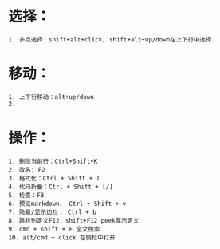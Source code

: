 # 选择：
    1. 多点选择：shift+alt+click, shift+alt+up/down在上下行中选择
# 移动：
    1. 上下行移动：alt+up/down
    2.
# 操作：
    1. 删除当前行：Ctrl+Shift+K
    2. 改名: F2
    3. 格式化：Ctrl + Shift + I
    4. 代码折叠：Ctrl + Shift + [/]
    5. 检查：F8
    6. 预览markdown， Ctrl + Shift + v
    7. 隐藏/显示边栏： Ctrl + b
    8. 跳转到定义F12，shift+F12 peek展示定义
    9. cmd + shift + F 全文搜索
    10. alt/cmd + click 在侧栏中打开
    
